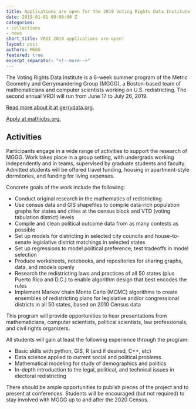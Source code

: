 ```yaml
---
title: Applications are open for the 2019 Voting Rights Data Institute
date: 2019-01-01 00:00:00 Z
categories:
- collections
- news
short_title: VRDI 2019 applications are open!
layout: post
authors: MGGG
featured: true
excerpt_separator: "<!--more-->"
---
```


The Voting Rights Data Institute is a 6-week summer program of the Metric Geometry and Gerrymandering Group (MGGG), a Boston-based team of mathematicians and computer scientists working on U.S. redistricting. The second annual VRDI will run from June 17 to July 26, 2019.

[Read more about it at gerrydata.org.](http://gerrydata.org/)

[Apply at mathjobs.org.](https://www.mathjobs.org/jobs/jobs/13461)

<!--more-->

## Activities

Participants engage in a wide range of activities to support the research of MGGG. Work takes place in a group setting, with undergrads working independently and in teams, supervised by graduate students and faculty. Admitted students will be offered travel funding, housing in apartment-style dormitories, and funding for living expenses.

Concrete goals of the work include the following:

- Conduct original research in the mathematics of redistricting
- Use census data and GIS shapefiles to compile data-rich population graphs for states and cities at the census block and VTD (voting tabulation district) levels
- Compile and clean political outcome data from as many contests as possible
- Set up models for districting in selected city councils and house-to-senate legislative district matchings in selected states
- Set up regressions to model political preference; test tradeoffs in model selection
- Produce worksheets, notebooks, and repositories for sharing graphs, data, and models openly
- Research the redistricting laws and practices of all 50 states (plus Puerto Rico and D.C.) to enable algorithm design that best encodes the rules
- Implement Markov chain Monte Carlo (MCMC) algorithms to create ensembles of redistricting plans for legislative and/or congressional districts in all 50 states, based on 2010 Census data

This program will provide opportunities to hear presentations from mathematicians, computer scientists, political scientists, law professionals, and civil rights organizers.

All students will gain at least the following experience through the program:

- Basic skills with python, GIS, R (and if desired, C++, etc)
- Data science applied to current social and political problems
- Mathematical modeling for study of demographics and politics
- In-depth introduction to the legal, political, and technical issues in electoral redistricting

There should be ample opportunities to publish pieces of the project and to present at conferences. Students will be encouraged (but not required) to stay involved with MGGG up to and after the 2020 Census.
